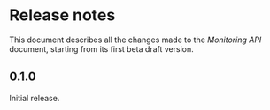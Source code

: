 Release notes
=============

This document describes all the changes made to the *Monitoring API*
document, starting from its first beta draft version.


0.1.0
-----

Initial release.
